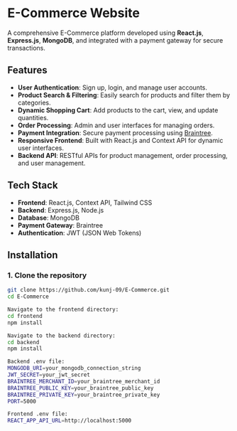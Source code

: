 # E-Commerce Website

A comprehensive E-Commerce platform developed using **React.js**, **Express.js**, **MongoDB**, and integrated with a payment gateway for secure transactions.

## Features
- **User Authentication**: Sign up, login, and manage user accounts.
- **Product Search & Filtering**: Easily search for products and filter them by categories.
- **Dynamic Shopping Cart**: Add products to the cart, view, and update quantities.
- **Order Processing**: Admin and user interfaces for managing orders.
- **Payment Integration**: Secure payment processing using [Braintree](https://www.braintreepayments.com/).
- **Responsive Frontend**: Built with React.js and Context API for dynamic user interfaces.
- **Backend API**: RESTful APIs for product management, order processing, and user management.

## Tech Stack
- **Frontend**: React.js, Context API, Tailwind CSS
- **Backend**: Express.js, Node.js
- **Database**: MongoDB
- **Payment Gateway**: Braintree
- **Authentication**: JWT (JSON Web Tokens)

## Installation

### 1. Clone the repository

```bash
git clone https://github.com/kunj-09/E-Commerce.git
cd E-Commerce

Navigate to the frontend directory:
cd frontend
npm install

Navigate to the backend directory:
cd backend
npm install

Backend .env file:
MONGODB_URI=your_mongodb_connection_string
JWT_SECRET=your_jwt_secret
BRAINTREE_MERCHANT_ID=your_braintree_merchant_id
BRAINTREE_PUBLIC_KEY=your_braintree_public_key
BRAINTREE_PRIVATE_KEY=your_braintree_private_key
PORT=5000

Frontend .env file:
REACT_APP_API_URL=http://localhost:5000


